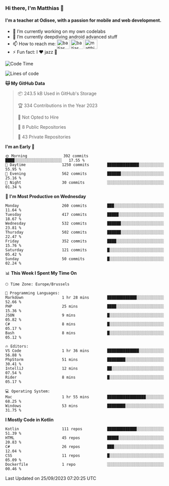 ### Hi there, I'm Matthias 👋

#### I'm a teacher at Odisee, with a passion for mobile and web development.

- 🔭 I’m currently working on my own codelabs
- 🌱 I’m currently deepdiving android advanced stuff
- 📫 How to reach me: <a href="https://dev.to/batjas" target="_blank"><img align="center" src="https://raw.githubusercontent.com/rahuldkjain/github-profile-readme-generator/master/src/images/icons/Social/devto.svg" alt="batjas" height="30" width="40" /></a>
<a href="https://twitter.com/batjas" target="_blank"><img align="center" src="https://raw.githubusercontent.com/rahuldkjain/github-profile-readme-generator/master/src/images/icons/Social/twitter.svg" alt="batjas" height="30" width="40" /></a>
<a href="https://linkedin.com/in/matthiasdruwé" target="_blank"><img align="center" src="https://raw.githubusercontent.com/rahuldkjain/github-profile-readme-generator/master/src/images/icons/Social/linked-in-alt.svg" alt="matthiasdruwé" height="30" width="40" /></a>
- ⚡ Fun fact: I ❤ jazz 🎷


<!--START_SECTION:waka-->
![Code Time](http://img.shields.io/badge/Code%20Time-849%20hrs%2046%20mins-blue)

![Lines of code](https://img.shields.io/badge/From%20Hello%20World%20I%27ve%20Written-2.5%20million%20lines%20of%20code-blue)

**🐱 My GitHub Data** 

> 📦 243.5 kB Used in GitHub's Storage 
 > 
> 🏆 334 Contributions in the Year 2023
 > 
> 🚫 Not Opted to Hire
 > 
> 📜 8 Public Repositories 
 > 
> 🔑 43 Private Repositories 
 > 
**I'm an Early 🐤** 

```text
🌞 Morning                392 commits         ████░░░░░░░░░░░░░░░░░░░░░   17.55 % 
🌆 Daytime                1250 commits        ██████████████░░░░░░░░░░░   55.95 % 
🌃 Evening                562 commits         ██████░░░░░░░░░░░░░░░░░░░   25.16 % 
🌙 Night                  30 commits          ░░░░░░░░░░░░░░░░░░░░░░░░░   01.34 % 
```
📅 **I'm Most Productive on Wednesday** 

```text
Monday                   260 commits         ███░░░░░░░░░░░░░░░░░░░░░░   11.64 % 
Tuesday                  417 commits         █████░░░░░░░░░░░░░░░░░░░░   18.67 % 
Wednesday                532 commits         ██████░░░░░░░░░░░░░░░░░░░   23.81 % 
Thursday                 502 commits         ██████░░░░░░░░░░░░░░░░░░░   22.47 % 
Friday                   352 commits         ████░░░░░░░░░░░░░░░░░░░░░   15.76 % 
Saturday                 121 commits         █░░░░░░░░░░░░░░░░░░░░░░░░   05.42 % 
Sunday                   50 commits          █░░░░░░░░░░░░░░░░░░░░░░░░   02.24 % 
```


📊 **This Week I Spent My Time On** 

```text
🕑︎ Time Zone: Europe/Brussels

💬 Programming Languages: 
Markdown                 1 hr 28 mins        █████████████░░░░░░░░░░░░   52.66 % 
PHP                      25 mins             ████░░░░░░░░░░░░░░░░░░░░░   15.36 % 
JSON                     9 mins              █░░░░░░░░░░░░░░░░░░░░░░░░   05.82 % 
C#                       8 mins              █░░░░░░░░░░░░░░░░░░░░░░░░   05.17 % 
Bash                     8 mins              █░░░░░░░░░░░░░░░░░░░░░░░░   05.12 % 

🔥 Editors: 
VS Code                  1 hr 36 mins        ██████████████░░░░░░░░░░░   56.88 % 
PhpStorm                 51 mins             ████████░░░░░░░░░░░░░░░░░   30.41 % 
IntelliJ                 12 mins             ██░░░░░░░░░░░░░░░░░░░░░░░   07.54 % 
Rider                    8 mins              █░░░░░░░░░░░░░░░░░░░░░░░░   05.17 % 

💻 Operating System: 
Mac                      1 hr 55 mins        █████████████████░░░░░░░░   68.25 % 
Windows                  53 mins             ████████░░░░░░░░░░░░░░░░░   31.75 % 
```

**I Mostly Code in Kotlin** 

```text
Kotlin                   111 repos           █████████████░░░░░░░░░░░░   51.39 % 
HTML                     45 repos            █████░░░░░░░░░░░░░░░░░░░░   20.83 % 
C#                       26 repos            ███░░░░░░░░░░░░░░░░░░░░░░   12.04 % 
CSS                      11 repos            █░░░░░░░░░░░░░░░░░░░░░░░░   05.09 % 
Dockerfile               1 repo              ░░░░░░░░░░░░░░░░░░░░░░░░░   00.46 % 
```




 Last Updated on 25/09/2023 07:20:25 UTC
<!--END_SECTION:waka-->
